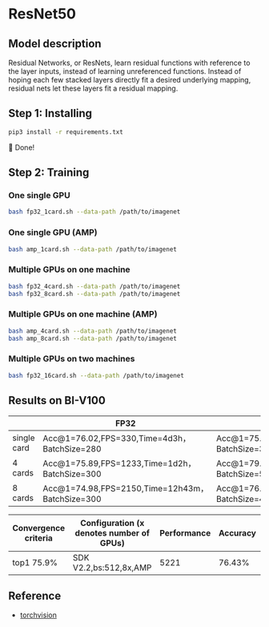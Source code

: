 # ResNet50
## Model description
Residual Networks, or ResNets, learn residual functions with reference to the layer inputs, instead of learning unreferenced functions. Instead of hoping each few stacked layers directly fit a desired underlying mapping, residual nets let these layers fit a residual mapping.

## Step 1: Installing
```bash
pip3 install -r requirements.txt
```
:beers: Done!

## Step 2: Training

### One single GPU
```bash
bash fp32_1card.sh --data-path /path/to/imagenet
```
### One single GPU (AMP)
```bash
bash amp_1card.sh --data-path /path/to/imagenet
```
### Multiple GPUs on one machine
```bash
bash fp32_4card.sh --data-path /path/to/imagenet
bash fp32_8card.sh --data-path /path/to/imagenet
```
### Multiple GPUs on one machine (AMP)
```bash
bash amp_4card.sh --data-path /path/to/imagenet
bash amp_8card.sh --data-path /path/to/imagenet
```
### Multiple GPUs on two machines
```bash
bash fp32_16card.sh --data-path /path/to/imagenet
```

## Results on BI-V100

|             | FP32                                            | AMP+NHWC                                      |
| ----------- | ----------------------------------------------- | --------------------------------------------- |
| single card | Acc@1=76.02,FPS=330,Time=4d3h，BatchSize=280    | Acc@1=75.56,FPS=550,Time=2d13h，BatchSize=300 |
| 4 cards     | Acc@1=75.89,FPS=1233,Time=1d2h，BatchSize=300   | Acc@1=79.04,FPS=2400,Time=11h，BatchSize=512  |
| 8 cards     | Acc@1=74.98,FPS=2150,Time=12h43m，BatchSize=300 | Acc@1=76.43,FPS=4200,Time=8h，BatchSize=480   |

| Convergence criteria | Configuration (x denotes number of GPUs) | Performance | Accuracy | Power（W） | Scalability | Memory utilization（G） | Stability |
|----------------------|------------------------------------------|-------------|----------|------------|-------------|-------------------------|-----------|
| top1 75.9%           | SDK V2.2,bs:512,8x,AMP                   | 5221        | 76.43%   | 128\*8     | 0.97        | 29.1\*8                 | 1         |


## Reference
- [torchvision](https://github.com/pytorch/vision/tree/main/references/classification)
